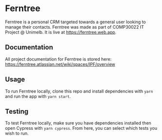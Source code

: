 # Ferntree

Ferntree is a personal CRM targeted towards a general user looking to manage their contacts.
Ferntree was made as part of COMP30022 IT Project @ Unimelb. It is live at https://ferntree.web.app.

## Documentation

All project documentation for Ferntree is stored here: https://ferntree.atlassian.net/wiki/spaces/IPF/overview

## Usage

To run Ferntree locally, clone this repo and install dependencies with `yarn` and run the app with `yarn start`.

## Testing

To test Ferntree locally, make sure you have dependencies installed then open Cypress with `yarn cypress`. From here, you can select which tests you wish to run.
